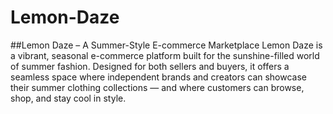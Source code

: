 # Lemon-Daze
 ##Lemon Daze – A Summer-Style E-commerce Marketplace
Lemon Daze is a vibrant, seasonal e-commerce platform built for the sunshine-filled world of summer fashion. Designed for both sellers and buyers, it offers a seamless space where independent brands and creators can showcase their summer clothing collections — and where customers can browse, shop, and stay cool in style.
